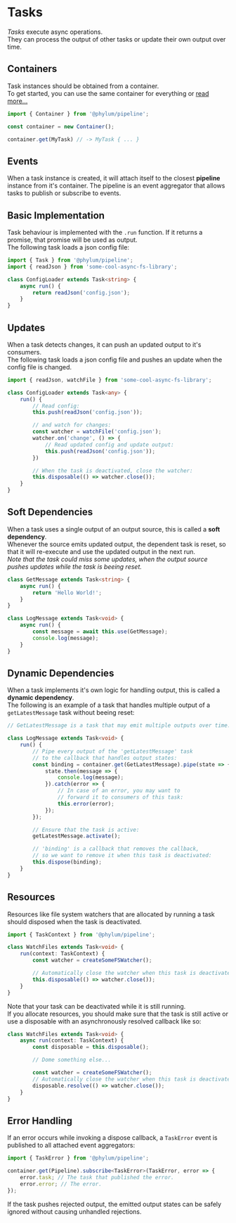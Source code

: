 # Tasks
*Tasks* execute async operations.<br>
They can process the output of other tasks or update their own output over time.

## Containers
Task instances should be obtained from a container.<br>
To get started, you can use the same container for everything or [read more...](/manual/containers)
```ts
import { Container } from '@phylum/pipeline';

const container = new Container();

container.get(MyTask) // -> MyTask { ... }
```

## Events
When a task instance is created, it will attach itself to the closest **pipeline** instance from it's container. The pipeline is an event aggregator that allows tasks to publish or subscribe to events.

## Basic Implementation
Task behaviour is implemented with the `.run` function. If it returns a promise, that promise will be used as output.<br>
The following task loads a json config file:
```ts
import { Task } from '@phylum/pipeline';
import { readJson } from 'some-cool-async-fs-library';

class ConfigLoader extends Task<string> {
	async run() {
		return readJson('config.json');
	}
}
```

## Updates
When a task detects changes, it can push an updated output to it's consumers.<br>
The following task loads a json config file and pushes an update when the config file is changed.
```ts
import { readJson, watchFile } from 'some-cool-async-fs-library';

class ConfigLoader extends Task<any> {
	run() {
		// Read config:
		this.push(readJson('config.json'));

		// and watch for changes:
		const watcher = watchFile('config.json');
		watcher.on('change', () => {
			// Read updated config and update output:
			this.push(readJson('config.json'));
		})

		// When the task is deactivated, close the watcher:
		this.disposable(() => watcher.close());
	}
}
```

## Soft Dependencies
When a task uses a single output of an output source, this is called a **soft dependency**.<br>
Whenever the source emits updated output, the dependent task is reset, so that it will re-execute and use the updated output in the next run.<br>
*Note that the task could miss some updates, when the output source pushes updates while the task is beeing reset.*
```ts
class GetMessage extends Task<string> {
	async run() {
		return 'Hello World!';
	}
}

class LogMessage extends Task<void> {
	async run() {
		const message = await this.use(GetMessage);
		console.log(message);
	}
}
```

## Dynamic Dependencies
When a task implements it's own logic for handling output, this is called a **dynamic dependency**.<br>
The following is an example of a task that handles multiple output of a `getLatestMessage` task without beeing reset:
```ts
// GetLatestMessage is a task that may emit multiple outputs over time.

class LogMessage extends Task<void> {
	run() {
		// Pipe every output of the 'getLatestMessage' task
		// to the callback that handles output states:
		const binding = container.get(GetLatestMessage).pipe(state => {
			state.then(message => {
				console.log(message);
			}).catch(error => {
				// In case of an error, you may want to
				// forward it to consumers of this task:
				this.error(error);
			});
		});

		// Ensure that the task is active:
		getLatestMessage.activate();

		// 'binding' is a callback that removes the callback,
		// so we want to remove it when this task is deactivated:
		this.dispose(binding);
	}
}
```

## Resources
Resources like file system watchers that are allocated by running a task should disposed when the task is deactivated.
```ts
import { TaskContext } from '@phylum/pipeline';

class WatchFiles extends Task<void> {
	run(context: TaskContext) {
		const watcher = createSomeFSWatcher();

		// Automatically close the watcher when this task is deactivated:
		this.disposable(() => watcher.close());
	}
}
```
Note that your task can be deactivated while it is still running.<br>
If you allocate resources, you should make sure that the task is still active or use a disposable with an asynchronously resolved callback like so:
```ts
class WatchFiles extends Task<void> {
	async run(context: TaskContext) {
		const disposable = this.disposable();

		// Dome something else...

		const watcher = createSomeFSWatcher();
		// Automatically close the watcher when this task is deactivated:
		disposable.resolve(() => watcher.close());
	}
}
```

## Error Handling
If an error occurs while invoking a dispose callback, a `TaskError` event is published to all attached event aggregators:
```ts
import { TaskError } from '@phylum/pipeline';

container.get(Pipeline).subscribe<TaskError>(TaskError, error => {
	error.task; // The task that published the error.
	error.error; // The error.
});
```
If the task pushes rejected output, the emitted output states can be safely ignored without causing unhandled rejections.
